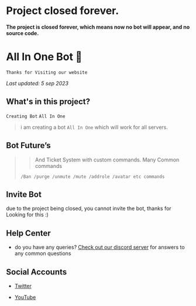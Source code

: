 # Project closed forever.

**The project is closed forever, which means now no bot will appear, and no source code.**

# All In One Bot 🤖

`Thanks for Visiting our website `

_Last updated: 5 sep 2023_

## What's in this project?

`Creating Bot` ```All In One```
> i am creating a bot `All In One` which will work for all servers.

## Bot Future’s

>> And Ticket System with custom commands.
Many Common commands
>
>  ```/Ban /purge /unmute /mute /addrole /avatar etc commands```

## Invite Bot

due to the project being closed, you cannot invite the bot, thanks for Looking for this :) 

## Help Center

- do you have any queries? [Check out our discord server](https://discord.gg/sqVBrMVQmp) for answers to any common questions

## Social Accounts

- [Twitter](https://twitter.com/NotNT77)

- [YouTube](https://youtube.com/@NotNT77?si=7Xm80a3g5kHaekOh)
